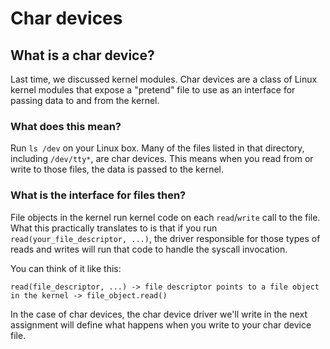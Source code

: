 # Char devices

## What is a char device?

Last time, we discussed kernel modules. Char devices are a class of Linux kernel modules that expose a
"pretend" file to use as an interface for passing data to and from the kernel.

### What does this mean?

Run `ls /dev` on your Linux box. Many of the files listed in that directory, including `/dev/tty*`, are
char devices. This means when you read from or write to those files, the data is passed to the kernel.

### What is the interface for files then?

File objects in the kernel run kernel code on each `read`/`write` call to the file. What this practically
translates to is that if you run `read(your_file_descriptor, ...)`, the driver responsible for those
types of reads and writes will run that code to handle the syscall invocation.

You can think of it like this:

```
read(file_descriptor, ...) -> file descriptor points to a file object in the kernel -> file_object.read()
```

In the case of char devices, the char device driver we'll write in the next assignment will define what happens
when you write to your char device file.
